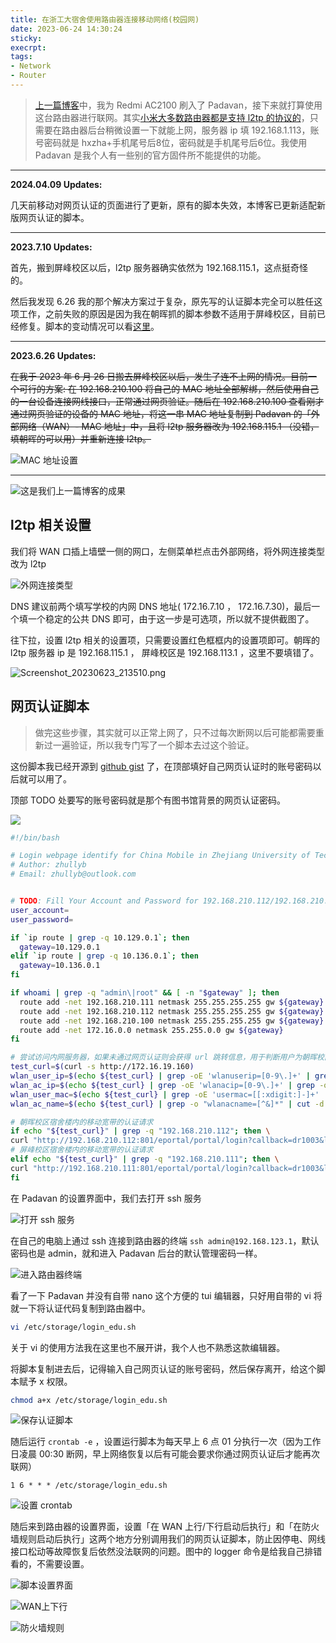 ```yaml
---
title: 在浙工大宿舍使用路由器连接移动网络(校园网)
date: 2023-06-24 14:30:24
sticky:
execrpt:
tags:
- Network
- Router
---
```


> [上一篇博客](/2023/06/24/redmi-ac2100-router-with-padavan/)中，我为 Redmi AC2100 刷入了 Padavan，接下来就打算使用这台路由器进行联网。其实[小米大多数路由器都是支持 l2tp 的协议的](https://bu.dusays.com/2023/06/24/6496ab42d74bf.jpg)，只需要在路由器后台稍微设置一下就能上网，服务器 ip 填 192.168.1.113，账号密码就是 hxzha+手机尾号后8位，密码就是手机尾号后6位。我使用 Padavan 是我个人有一些别的官方固件所不能提供的功能。

***

**2024.04.09 Updates:**

几天前移动对网页认证的页面进行了更新，原有的脚本失效，本博客已更新适配新版网页认证的脚本。

***

**2023.7.10 Updates:**

首先，搬到屏峰校区以后，l2tp 服务器确实依然为 192.168.115.1，这点挺奇怪的。

然后我发现 6.26 我的那个解决方案过于复杂，原先写的认证脚本完全可以胜任这项工作，之前失败的原因是因为我在朝晖抓的脚本参数不适用于屏峰校区，目前已经修复。脚本的变动情况可以看[这里](https://gist.github.com/zhullyb/4c8708df5724c42f913d3d86ed49d929/revisions#diff-c33ee93215d3dddc16517dae8107b3473f7abc77f56ff5afedc1f263e7e22b27)。

***

**2023.6.26 Updates:** 

~~在我于 2023 年 6 月 26 日搬去屏峰校区以后，发生了连不上网的情况。目前一个可行的方案: 在 192.168.210.100 将自己的 MAC 地址全部解绑，然后使用自己的一台设备连接网线接口，正常通过网页验证。随后在 192.168.210.100 查看刚才通过网页验证的设备的 MAC 地址，将这一串 MAC 地址复制到 Padavan 的「外部网络（WAN）- MAC 地址」中，且将 l2tp 服务器改为 192.168.115.1 （没错，填朝晖的可以用）并重新连接 l2tp。~~

![MAC 地址设置](https://bu.dusays.com/2023/06/26/649987173e542.png)

***

![这是我们上一篇博客的成果](https://bu.dusays.com/2023/06/24/6496ac4f3170f.png)

## l2tp 相关设置

我们将 WAN 口插上墙壁一侧的网口，左侧菜单栏点击外部网络，将外网连接类型改为 l2tp

![外网连接类型](https://bu.dusays.com/2023/06/24/6496acaf4435b.png)

DNS 建议前两个填写学校的内网 DNS 地址( 172.16.7.10 ， 172.16.7.30)，最后一个填一个稳定的公共 DNS 即可，由于这一步是可选项，所以就不提供截图了。

往下拉，设置 l2tp 相关的设置项，只需要设置红色框框内的设置项即可。朝晖的 l2tp 服务器 ip 是 192.168.115.1 ， 屏峰校区是 192.168.113.1 ，这里不要填错了。

![Screenshot_20230623_213510.png](https://bu.dusays.com/2023/06/24/6496ae85a4d4f.png)

## 网页认证脚本

> 做完这些步骤，其实就可以正常上网了，只不过每次断网以后可能都需要重新过一遍验证，所以我专门写了一个脚本去过这个验证。

这份脚本我已经开源到 [github gist](https://gist.github.com/zhullyb/4c8708df5724c42f913d3d86ed49d929) 了，在顶部填好自己网页认证时的账号密码以后就可以用了。

顶部 TODO 处要写的账号密码就是那个有图书馆背景的网页认证密码。

![](https://bu.dusays.com/2023/09/17/6506a036d0f55.png)

```bash
#!/bin/bash

# Login webpage identify for China Mobile in Zhejiang University of Technology automatically
# Author: zhullyb
# Email: zhullyb@outlook.com


# TODO: Fill Your Account and Password for 192.168.210.112/192.168.210.111 here
user_account=
user_password=

if `ip route | grep -q 10.129.0.1`; then
  gateway=10.129.0.1
elif `ip route | grep -q 10.136.0.1`; then
  gateway=10.136.0.1
fi

if whoami | grep -q "admin\|root" && [ -n "$gateway" ]; then
  route add -net 192.168.210.111 netmask 255.255.255.255 gw ${gateway}
  route add -net 192.168.210.112 netmask 255.255.255.255 gw ${gateway}
  route add -net 192.168.210.100 netmask 255.255.255.255 gw ${gateway}
  route add -net 172.16.0.0 netmask 255.255.0.0 gw ${gateway}
fi

# 尝试访问内网服务器，如果未通过网页认证则会获得 url 跳转信息，用于判断用户为朝晖校区或屏峰校区，并获取用户 ip
test_curl=$(curl -s http://172.16.19.160)
wlan_user_ip=$(echo ${test_curl} | grep -oE 'wlanuserip=[0-9\.]+' | grep -oE '[0-9\.]+')
wlan_ac_ip=$(echo ${test_curl} | grep -oE 'wlanacip=[0-9\.]+' | grep -oE '[0-9\.]+')
wlan_user_mac=$(echo ${test_curl} | grep -oE 'usermac=[[:xdigit:]-]+' | cut -d'=' -f2 | tr -d '-')
wlan_ac_name=$(echo ${test_curl} | grep -o "wlanacname=[^&]*" | cut -d'=' -f2)

# 朝晖校区宿舍楼内的移动宽带的认证请求
if echo "${test_curl}" | grep -q "192.168.210.112"; then \
curl "http://192.168.210.112:801/eportal/portal/login?callback=dr1003&login_method=1&user_account=%2C0%2C${user_account}%40cmcczhyx&user_password=${user_password}&wlan_user_ip=${wlan_user_ip}&wlan_user_ipv6=&wlan_user_mac=${wlan_user_mac}&wlan_ac_ip=${wlan_ac_ip}&wlan_ac_name=${wlan_ac_name}&jsVersion=4.2.1&terminal_type=1&lang=zh-cn&v=5099&lang=zh"
# 屏峰校区宿舍楼内的移动宽带的认证请求
elif echo "${test_curl}" | grep -q "192.168.210.111"; then \
curl "http://192.168.210.111:801/eportal/portal/login?callback=dr1003&login_method=1&user_account=%2C0%2C${user_account}%40cmccpfyx&user_password=${user_password}&wlan_user_ip=${wlan_user_ip}&wlan_user_ipv6=&wlan_user_mac=${wlan_user_mac}&wlan_ac_ip=${wlan_ac_ip}&wlan_ac_name=${wlan_ac_name}&jsVersion=4.2.1&terminal_type=1&lang=zh-cn&v=5099&lang=zh"
fi
```

在 Padavan 的设置界面中，我们去打开 ssh 服务

![打开 ssh 服务](https://bu.dusays.com/2023/06/24/6496afd695464.png)

在自己的电脑上通过 ssh 连接到路由器的终端 `ssh admin@192.168.123.1`，默认密码也是 admin，就和进入 Padavan 后台的默认管理密码一样。

![进入路由器终端](https://bu.dusays.com/2023/06/24/6496b029dfe3f.png)

看了一下 Padavan 并没有自带 nano 这个方便的 tui 编辑器，只好用自带的 vi 将就一下将认证代码复制到路由器中。

```bash
vi /etc/storage/login_edu.sh
```

关于 vi 的使用方法我在这里也不展开讲，我个人也不熟悉这款编辑器。

将脚本复制进去后，记得输入自己网页认证的账号密码，然后保存离开，给这个脚本赋予 x 权限。

```bash
chmod a+x /etc/storage/login_edu.sh
```

![保存认证脚本](https://bu.dusays.com/2023/06/24/6496b11b7c541.png)

随后运行 `crontab -e` ，设置运行脚本为每天早上 6 点 01 分执行一次（因为工作日凌晨 00:30 断网，早上网络恢复以后有可能会要求你通过网页认证后才能再次联网）

`1 6 * * * /etc/storage/login_edu.sh`

![设置 crontab](https://bu.dusays.com/2023/06/24/6496b1132f497.png)

随后来到路由器的设置界面，设置「在 WAN 上行/下行启动后执行」和「在防火墙规则启动后执行」这两个地方分别调用我们的网页认证脚本，防止因停电、网线接口松动等故障恢复后依然没法联网的问题。图中的 logger 命令是给我自己排错看的，不需要设置。

![脚本设置界面](https://bu.dusays.com/2023/06/24/6496b36585000.png)

![WAN上下行](https://bu.dusays.com/2023/06/24/6496b369bbd70.png)

![防火墙规则](https://bu.dusays.com/2023/06/24/6496b3703197f.png)
